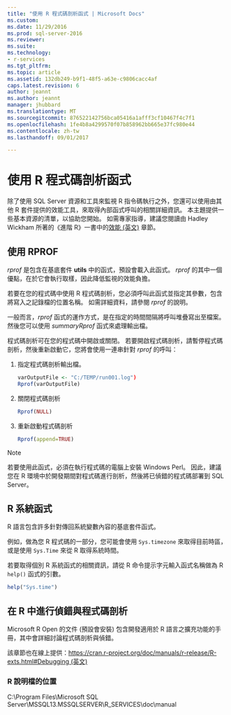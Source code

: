 ```yaml
---
title: "使用 R 程式碼剖析函式 | Microsoft Docs"
ms.custom: 
ms.date: 11/29/2016
ms.prod: sql-server-2016
ms.reviewer: 
ms.suite: 
ms.technology:
- r-services
ms.tgt_pltfrm: 
ms.topic: article
ms.assetid: 132db249-b9f1-48f5-a63e-c9806cacc4af
caps.latest.revision: 6
author: jeannt
ms.author: jeannt
manager: jhubbard
ms.translationtype: MT
ms.sourcegitcommit: 876522142756bca05416a1afff3cf10467f4c7f1
ms.openlocfilehash: 1fe4b8a4299570f07b858962bb665e37fc980e44
ms.contentlocale: zh-tw
ms.lasthandoff: 09/01/2017

---
```

# <a name="using-r-code-profiling-functions"></a>使用 R 程式碼剖析函式
除了使用 SQL Server 資源和工具來監視 R 指令碼執行之外，您還可以使用由其他 R 套件提供的效能工具，來取得內部函式呼叫的相關詳細資訊。 本主題提供一些基本資源的清單，以協助您開始。 如需專家指導，建議您閱讀由 Hadley Wickham 所著的《進階 R》一書中的[效能 (英文)](http://adv-r.had.co.nz/Performance.html) 章節。

## <a name="using-rprof"></a>使用 RPROF

*rprof* 是包含在基底套件 **utils** 中的函式，預設會載入此函式。 *rprof* 的其中一個優點，在於它會執行取樣，因此降低監視的效能負擔。

若要在您的程式碼中使用 R 程式碼剖析，您必須呼叫此函式並指定其參數，包含將寫入之記錄檔的位置名稱。 如需詳細資料，請參閱 *rprof* 的說明。

一般而言，*rprof* 函式的運作方式，是在指定的時間間隔將呼叫堆疊寫出至檔案。 然後您可以使用 *summaryRprof* 函式來處理輸出檔。 

程式碼剖析可在您的程式碼中開啟或關閉。 若要開啟程式碼剖析，請暫停程式碼剖析，然後重新啟動它，您將會使用一連串針對 *rprof* 的呼叫：

1. 指定程式碼剖析輸出檔。

    ```R
    varOutputFile <- "C:/TEMP/run001.log")
    Rprof(varOutputFile)
    ```
2. 關閉程式碼剖析
    ```R
    Rprof(NULL)
    ```
    
3. 重新啟動程式碼剖析
    ```R
    Rprof(append=TRUE)
    ```


> [!NOTE]
> 若要使用此函式，必須在執行程式碼的電腦上安裝 Windows Perl。 因此，建議您在 R 環境中於開發期間對程式碼進行剖析，然後將已偵錯的程式碼部署到 SQL Server。  


## <a name="r-system-functions"></a>R 系統函式

R 語言包含許多針對傳回系統變數內容的基底套件函式。 

例如，做為您 R 程式碼的一部分，您可能會使用 `Sys.timezone` 來取得目前時區，或是使用 `Sys.Time` 來從 R 取得系統時間。 

若要取得個別 R 系統函式的相關資訊，請從 R 命令提示字元輸入函式名稱做為 R `help()` 函式的引數。

```R
help("Sys.time")
```

## <a name="debugging-and-profiling-in-r"></a>在 R 中進行偵錯與程式碼剖析

Microsoft R Open 的文件 (預設會安裝) 包含開發適用於 R 語言之擴充功能的手冊，其中會詳細討論程式碼剖析與偵錯。

該章節也在線上提供：[https://cran.r-project.org/doc/manuals/r-release/R-exts.html#Debugging (英文)](https://cran.r-project.org/doc/manuals/r-release/R-exts.html#Debugging)

### <a name="location-of-r-help-files"></a>R 說明檔的位置

C:\Program Files\Microsoft SQL Server\MSSQL13.MSSQLSERVER\R_SERVICES\doc\manual




